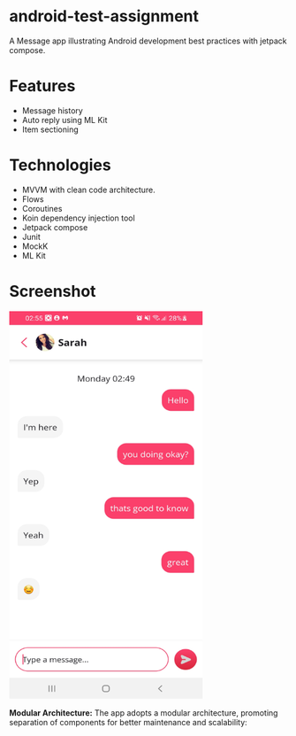 # android-test-assignment
A Message app illustrating Android development best practices with jetpack compose.

# Features
- Message history
- Auto reply using ML Kit
- Item sectioning

# Technologies
- MVVM with clean code architecture.
- Flows
- Coroutines
- Koin dependency injection tool
- Jetpack compose
- Junit
- MockK
- ML Kit

# Screenshot
<img src="Screenshot_1.jpg" alt="Alt text" width="350" height="700">

<b>Modular Architecture:</b>
The app adopts a modular architecture, promoting separation of components for better maintenance and scalability: